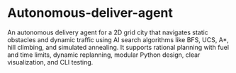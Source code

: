 # Autonomous-deliver-agent
An autonomous delivery agent for a 2D grid city that navigates static obstacles and dynamic traffic using AI search algorithms like BFS, UCS, A*, hill climbing, and simulated annealing. It supports rational planning with fuel and time limits, dynamic replanning, modular Python design, clear visualization, and CLI testing.
